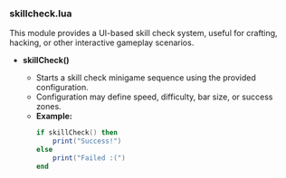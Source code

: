 ### skillcheck.lua

This module provides a UI-based skill check system, useful for crafting, hacking, or other interactive gameplay scenarios.

- **skillCheck()**

  - Starts a skill check minigame sequence using the provided configuration.
  - Configuration may define speed, difficulty, bar size, or success zones.
  - **Example:**
    ```lua
    if skillCheck() then
        print("Success!")
    else
        print("Failed :(")
    end
    ```